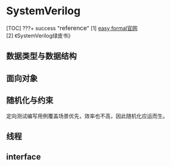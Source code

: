 # <span class="hl info">SystemVerilog</span>
[TOC]
???+ success "<font size=3>reference</font>" 
    [1] [easy formal官网](https://easyformal.com/)  
    [2] 《SystemVerilog绿皮书》
## 数据类型与数据结构

## 面向对象

## 随机化与约束 
定向测试编写用例覆盖场景优先，效率也不高，因此随机化应运而生。

## 线程

## interface